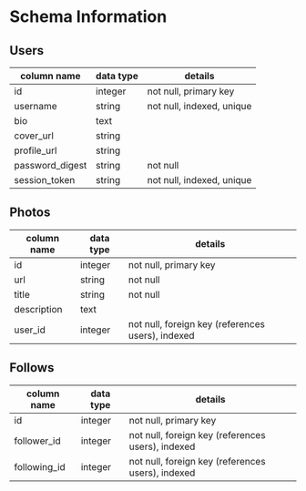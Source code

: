# Schema Information

## Users
column name     | data type | details
----------------|-----------|-----------------------
id              | integer   | not null, primary key
username        | string    | not null, indexed, unique
bio             | text      |
cover_url       | string    |
profile_url     | string    |
password_digest | string    | not null
session_token   | string    | not null, indexed, unique

## Photos
column name | data type | details
------------|-----------|-----------------------
id          | integer   | not null, primary key
url         | string    | not null
title       | string    | not null
description | text      |
user_id     | integer   | not null, foreign key (references users), indexed


## Follows
column name | data type | details
-------------|-----------|-----------------------
id           | integer   | not null, primary key
follower_id  | integer   | not null, foreign key (references users), indexed
following_id | integer   | not null, foreign key (references users), indexed
